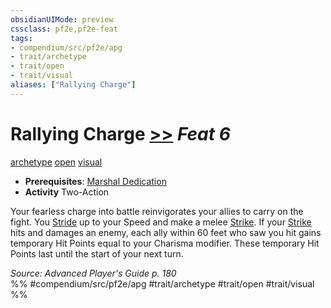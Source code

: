 ```yaml
---
obsidianUIMode: preview
cssclass: pf2e,pf2e-feat
tags:
- compendium/src/pf2e/apg
- trait/archetype
- trait/open
- trait/visual
aliases: ["Rallying Charge"]
---
```

# Rallying Charge  [>>](../../rules/core-rulebook/chapter-9-playing-the-game.md#Actions "Two-Action") *Feat 6*  
[archetype](../../rules/traits/archetype.md)  [open](../../rules/traits/open.md)  [visual](../../rules/traits/visual.md)  

- **Prerequisites**: [Marshal Dedication](marshal-dedication-apg.md)
- **Activity** Two-Action

Your fearless charge into battle reinvigorates your allies to carry on the fight. You [Stride](../../rules/actions/stride.md) up to your Speed and make a melee [Strike](../../rules/actions/strike.md). If your [Strike](../../rules/actions/strike.md) hits and damages an enemy, each ally within 60 feet who saw you hit gains temporary Hit Points equal to your Charisma modifier. These temporary Hit Points last until the start of your next turn.

*Source: Advanced Player's Guide p. 180*  
%% #compendium/src/pf2e/apg #trait/archetype #trait/open #trait/visual %%